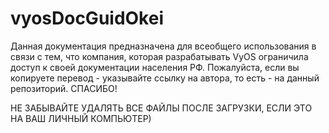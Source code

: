# vyosDocGuidOkei


Данная документация предназначена для всеобщего использования в связи с тем, что компания, которая разрабатывать VyOS ограничила доступ к своей документации
населения РФ. Пожалуйста, если вы копируете перевод - указывайте ссылку на автора, то есть - на данный репозиторий. СПАСИБО!

НЕ ЗАБЫВАЙТЕ УДАЛЯТЬ ВСЕ ФАЙЛЫ ПОСЛЕ ЗАГРУЗКИ, ЕСЛИ ЭТО НА ВАШ ЛИЧНЫЙ КОМПЬЮТЕР)
